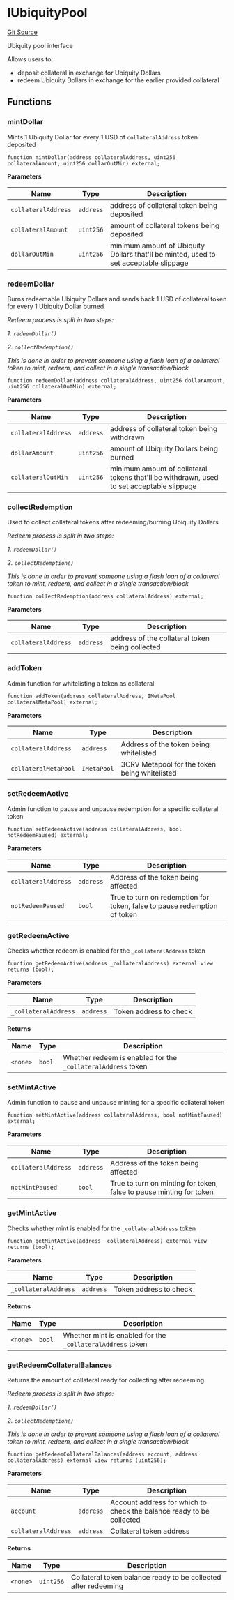 # IUbiquityPool
[Git Source](https://github.com/ubiquity/ubiquity-dollar/blob/45e53ee37d9a8440a7cebde4e1d8182112836cab/src/dollar/interfaces/IUbiquityPool.sol)

Ubiquity pool interface

Allows users to:
- deposit collateral in exchange for Ubiquity Dollars
- redeem Ubiquity Dollars in exchange for the earlier provided collateral


## Functions
### mintDollar

Mints 1 Ubiquity Dollar for every 1 USD of `collateralAddress` token deposited


```solidity
function mintDollar(address collateralAddress, uint256 collateralAmount, uint256 dollarOutMin) external;
```
**Parameters**

|Name|Type|Description|
|----|----|-----------|
|`collateralAddress`|`address`|address of collateral token being deposited|
|`collateralAmount`|`uint256`|amount of collateral tokens being deposited|
|`dollarOutMin`|`uint256`|minimum amount of Ubiquity Dollars that'll be minted, used to set acceptable slippage|


### redeemDollar

Burns redeemable Ubiquity Dollars and sends back 1 USD of collateral token for every 1 Ubiquity Dollar burned

*Redeem process is split in two steps:*

*1. `redeemDollar()`*

*2. `collectRedemption()`*

*This is done in order to prevent someone using a flash loan of a collateral token to mint, redeem, and collect in a single transaction/block*


```solidity
function redeemDollar(address collateralAddress, uint256 dollarAmount, uint256 collateralOutMin) external;
```
**Parameters**

|Name|Type|Description|
|----|----|-----------|
|`collateralAddress`|`address`|address of collateral token being withdrawn|
|`dollarAmount`|`uint256`|amount of Ubiquity Dollars being burned|
|`collateralOutMin`|`uint256`|minimum amount of collateral tokens that'll be withdrawn, used to set acceptable slippage|


### collectRedemption

Used to collect collateral tokens after redeeming/burning Ubiquity Dollars

*Redeem process is split in two steps:*

*1. `redeemDollar()`*

*2. `collectRedemption()`*

*This is done in order to prevent someone using a flash loan of a collateral token to mint, redeem, and collect in a single transaction/block*


```solidity
function collectRedemption(address collateralAddress) external;
```
**Parameters**

|Name|Type|Description|
|----|----|-----------|
|`collateralAddress`|`address`|address of the collateral token being collected|


### addToken

Admin function for whitelisting a token as collateral


```solidity
function addToken(address collateralAddress, IMetaPool collateralMetaPool) external;
```
**Parameters**

|Name|Type|Description|
|----|----|-----------|
|`collateralAddress`|`address`|Address of the token being whitelisted|
|`collateralMetaPool`|`IMetaPool`|3CRV Metapool for the token being whitelisted|


### setRedeemActive

Admin function to pause and unpause redemption for a specific collateral token


```solidity
function setRedeemActive(address collateralAddress, bool notRedeemPaused) external;
```
**Parameters**

|Name|Type|Description|
|----|----|-----------|
|`collateralAddress`|`address`|Address of the token being affected|
|`notRedeemPaused`|`bool`|True to turn on redemption for token, false to pause redemption of token|


### getRedeemActive

Checks whether redeem is enabled for the `_collateralAddress` token


```solidity
function getRedeemActive(address _collateralAddress) external view returns (bool);
```
**Parameters**

|Name|Type|Description|
|----|----|-----------|
|`_collateralAddress`|`address`|Token address to check|

**Returns**

|Name|Type|Description|
|----|----|-----------|
|`<none>`|`bool`|Whether redeem is enabled for the `_collateralAddress` token|


### setMintActive

Admin function to pause and unpause minting for a specific collateral token


```solidity
function setMintActive(address collateralAddress, bool notMintPaused) external;
```
**Parameters**

|Name|Type|Description|
|----|----|-----------|
|`collateralAddress`|`address`|Address of the token being affected|
|`notMintPaused`|`bool`|True to turn on minting for token, false to pause minting for token|


### getMintActive

Checks whether mint is enabled for the `_collateralAddress` token


```solidity
function getMintActive(address _collateralAddress) external view returns (bool);
```
**Parameters**

|Name|Type|Description|
|----|----|-----------|
|`_collateralAddress`|`address`|Token address to check|

**Returns**

|Name|Type|Description|
|----|----|-----------|
|`<none>`|`bool`|Whether mint is enabled for the `_collateralAddress` token|


### getRedeemCollateralBalances

Returns the amount of collateral ready for collecting after redeeming

*Redeem process is split in two steps:*

*1. `redeemDollar()`*

*2. `collectRedemption()`*

*This is done in order to prevent someone using a flash loan of a collateral token to mint, redeem, and collect in a single transaction/block*


```solidity
function getRedeemCollateralBalances(address account, address collateralAddress) external view returns (uint256);
```
**Parameters**

|Name|Type|Description|
|----|----|-----------|
|`account`|`address`|Account address for which to check the balance ready to be collected|
|`collateralAddress`|`address`|Collateral token address|

**Returns**

|Name|Type|Description|
|----|----|-----------|
|`<none>`|`uint256`|Collateral token balance ready to be collected after redeeming|


